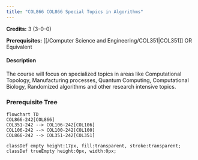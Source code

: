 ```yaml
---
title: "COL866 COL866 Special Topics in Algorithms"
---
```

**Credits:** 3 (3-0-0)

**Prerequisites:** [[/Computer Science and Engineering/COL351|COL351]] OR Equivalent

#### Description
The course will focus on specialized topics in areas like Computational Topology, Manufacturing processes, Quantum Computing, Computational Biology, Randomized algorithms and other research intensive topics.

### Prerequisite Tree

```mermaid
flowchart TD
COL866-242[COL866]
COL351-242 --> COL106-242[COL106]
COL106-242 --> COL100-242[COL100]
COL866-242 --> COL351-242[COL351]

classDef empty height:17px, fill:transparent, stroke:transparent;
classDef trueEmpty height:0px, width:0px;
```